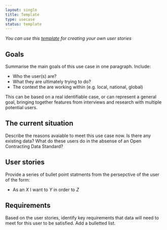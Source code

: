 ```yaml
---
layout: single
title: Template
type: usecase
status: template
---
```


_You can use this [template](https://github.com/open-contracting/open-contracting.github.io/edit/master/pages/usecases/template.md) for creating your own user stories_

## Goals

Summarise the main goals of this use case in one paragraph. Include:

* Who the user(s) are?
* What they are ultimately trying to do?
* The context the are working within (e.g. local, national, global)

This can be based on a real identifiable case, or can represent a general goal, bringing together features from interviews and research with multiple potential users.

## The current situation

Describe the reasons avaiable to meet this use case now. Is there any existing data? What do these users do in the absense of an Open Contracting Data Standard?

## User stories

Provide a series of bullet point statments from the persepctive of the user of the form:

* As an _X_ I want to _Y_ in order to _Z_

## Requirements

Based on the user stories, identify key requirements that data will need to meet for this user to be satisfied. Add a bulletted list.

